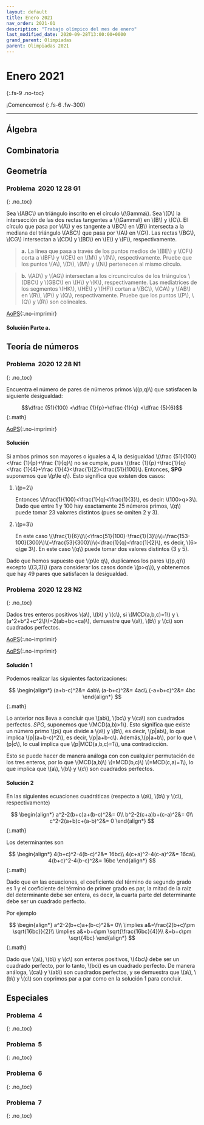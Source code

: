 ```yaml
---
layout: default
title: Enero 2021
nav_order: 2021-01
description: "Trabajo olímpico del mes de enero"
last_modified_date: 2020-09-28T13:00:00+0000
grand_parent: Olimpiadas
parent: Olimpiadas 2021
---
```


<link rel="stylesheet" href="{{ '/assets/css/just-the-docs-degAzul.css' | absolute_url }}">
<script>
    jtd.setTheme('degAzul');
</script>

# <span class="deg-sitio deg-sitio-texto">Enero 2021</span><i class="jpa-anim-rel-fire jpa-2em"></i>
{:.fs-9 .no-toc}

¡Comencemos!
{:.fs-6 .fw-300}

---

## <span class="deg-sitio deg-sitio-texto">Álgebra</span>

## <span class="deg-sitio deg-sitio-texto">Combinatoria</span>

## <span class="deg-sitio deg-sitio-texto">Geometría</span>

### Problema &nbsp;<span class="deg-sitio deg-sitio-texto">2020 12 28 G1</span>
{: .no_toc}

<!--VMO 2021 P7 Vietnam National Olympiad https://artofproblemsolving.com/community/c6h2389840_concyclic_and_collinear_wanted_5_circles_related_starting_with_circumcircle -->


Sea \\(ABC\\) un triángulo inscrito en el círculo \\(\Gamma\\). Sea \\(D\\) la intersección de las dos rectas tangentes a \\(\Gamma\\) en \\(B\\) y \\(C\\). El círculo que pasa por \\(A\\) y es tangente a \\(BC\\) en \\(B\\) intersecta a la mediana del triángulo \\(ABC\\) que pasa por \\(A\\) en \\(G\\). Las rectas \\(BG\\), \\(CG\\) intersectan a \\(CD\\) y \\(BD\\) en \\(E\\) y \\(F\\), respectivamente.

>**a.** La línea que pasa a través de los puntos medios de \\(BE\\) y \\(CF\\) corta a \\(BF\\) y \\(CE\\) en \\(M\\) y \\(N\\), respectivamente. Pruebe que los puntos \\(A\\), \\(D\\), \\(M\\) y \\(N\\) pertenecen al mismo círculo.

>**b.** \\(AD\\) y \\(AG\\) intersectan a los circuncírculos de los triángulos \\(DBC\\) y \\(GBC\\) en \\(H\\) y \\(K\\), respectivamente. Las mediatrices de los segmentos \\(HK\\), \\(HE\\) y \\(HF\\) cortan a \\(BC\\), \\(CA\\) y \\(AB\\) en \\(R\\), \\(P\\) y \\(Q\\), respectivamente. Pruebe que los puntos \\(P\\), \\(Q\\) y \\(R\\) son colineales.

[AoPS](https://artofproblemsolving.com/community/c6h2389840_concyclic_and_collinear_wanted_5_circles_related_starting_with_circumcircle){:.no-imprimir}

#### Solución Parte a.



## <span class="deg-sitio deg-sitio-texto">Teoría de números</span>

### Problema &nbsp;<span class="deg-sitio deg-sitio-texto">2020 12 28 N1</span>
{: .no_toc}
<!-- https://artofproblemsolving.com/community/c6h2116516p15367280 -->

Encuentra el número de pares de números primos \\((p,q)\\) que satisfacen la siguiente desigualdad: 

$$\dfrac {51}{100} <\dfrac {1}{p}+\dfrac {1}{q} <\dfrac {5}{6}$$
{:.math}

[AoPS](https://artofproblemsolving.com/community/c6h2116516p15367280){:.no-imprimir}

#### Solución

Si ambos primos son mayores o iguales a 4, la desigualdad \\(\frac {51}{100} <\frac {1}{p}+\frac {1}{q}\\) no se cumple, pues \\(\frac {1}{p}+\frac{1}{q} <\frac {1}{4}+\frac {1}{4}<\frac{1}{2}<\frac{51}{100}\\). Entonces, **SPG** suponemos que \\(p\le q\\). Esto significa que existen dos casos:

1. \\(p=2\\)
   
   Entonces \\(\frac{1}{100}<\frac{1}{q}<\frac{1}{3}\\), es decir: \\(100>q>3\\). Dado que entre 1 y 100 hay exactamente 25 números primos, \\(q\\) puede tomar 23 valorres distintos (pues se omiten 2 y 3). 
2. \\(p=3\\)
   
   En este caso  \\(\frac{1}{6}\\)\\(<\frac{51}{100}-\frac{1}{3}\\)\\(=\frac{153-100}{300}\\)\\(=\frac{53}{300}\\)\\(<\frac{1}{q}<\frac{1}{2}\\), es decir, \\(6> q\ge 3\\). En este caso \\(q\\) puede tomar dos valores distintos (3 y 5).

Dado que hemos supuesto que \\(p\le q\\), duplicamos los pares \\((p,q)\\) excepto \\((3,3)\\) (para considerar los casos donde \\(p>q\\)), y obtenemos que hay 49 pares que satisfacen la desigualdad.

### Problema &nbsp;<span class="deg-sitio deg-sitio-texto">2020 12 28 N2</span>
{: .no_toc}

<!-- 2006 Korea National Olympiad #3 https://artofproblemsolving.com/community/c6h1610479p10054906

https://artofproblemsolving.com/community/c629318_2006_korea_national_olympiad -->

Dados tres enteros positivos \\(a\\), \\(b\\) y \\(c\\), si \\(MCD(a,b,c)=1\\) y \\(a^2+b^2+c^2\\)\\(=2(ab+bc+ca)\\), demuestre que \\(a\\), \\(b\\) y \\(c\\) son cuadrados perfectos.

[AoPS](https://artofproblemsolving.com/community/c6h1610479p10054906){:.no-imprimir}

[AoPS](https://artofproblemsolving.com/community/c629318_2006_korea_national_olympiad){:.no-imprimir}

#### Solución 1

Podemos realizar las siguientes factorizaciones:

$$
\begin{align*}
   (a+b-c)^2&= 4ab\\
   (a-b+c)^2&= 4ac\\
   (-a+b+c)^2&= 4bc
\end{align*}
$$
{:.math}

Lo anterior nos lleva a concluir que \\(ab\\), \\(bc\\) y \\(ca\\) son cuadrados perfectos. *SPG*, suponemos que \\(MCD(a,b)>1\\). Esto significa que existe un número primo \\(p\\) que divide a \\(a\\) y \\(b\\), es decir, \\(p\|ab\\), lo que implica \\(p\|(a+b-c)^2\\), es decir, \\(p\|a+b-c\\). Además,\\(p\|a+b\\), por lo que \\(p\|c\\), lo cual implica que \\(p\|MCD(a,b,c)=1\\), una contradicción.

Esto se puede hacer de manera análoga con con cualquier permutación de los tres enteros, por lo que \\(MCD(a,b)\\) \\(=MCD(b,c)\\) \\(=MCD(c,a)=1\\), lo que implica que \\(a\\), \\(b\\) y \\(c\\) son cuadrados perfectos.

#### Solución 2

En las siguientes ecuaciones cuadráticas (respecto a \\(a\\), \\(b\\) y \\(c\\), respectivamente)

$$
\begin{align*}
   a^2-2(b+c)a+(b-c)^2&= 0\\
   b^2-2(c+a)b+(c-a)^2&= 0\\
   c^2-2(a+b)c+(a-b)^2&= 0
\end{align*}
$$
{:.math}

Los determinantes son

$$
\begin{align*}
   4(b+c)^2-4(b-c)^2&= 16bc\\
   4(c+a)^2-4(c-a)^2&= 16ca\\
   4(b+c)^2-4(b-c)^2&= 16bc
\end{align*}
$$
{:.math}

Dado que en las ecuaciones, el coeficiente del término de segundo grado es 1 y el coeficiente del término de primer grado es par, la mitad de la raíz del determinante debe ser entera, es decir, la cuarta parte del determinante debe ser un cuadrado perfecto.

Por ejemplo 

$$
\begin{align*}
   a^2-2(b+c)a+(b-c)^2&= 0\\
   \implies a&=\frac{2(b+c)\pm \sqrt{16bc}}{2}\\
   \implies a&=b+c\pm \sqrt{\frac{16bc}{4}}\\
   &=b+c\pm \sqrt{4bc}
\end{align*}
$$
{:.math}

Dado que \\(a\\), \\(b\\) y \\(c\\) son enteros positivos, \\(4bc\\) debe ser un cuadrado perfecto, por lo tanto, \\(bc\\) es un cuadrado perfecto. De manera análoga, \\(ca\\) y \\(ab\\) son cuadrados perfectos, y se demuestra que \\(a\\), \\(b\\) y \\(c\\) son coprimos par a par como en la solución 1 para concluir.

## <span class="deg-sitio deg-sitio-texto">Especiales</span>



### Problema &nbsp;<span class="deg-sitio deg-sitio-texto">4</span>
{: .no_toc}

<!-- Art of Problem Solving. (s. f.). AoPS. https://artofproblemsolving.com/wiki/index.php/1990_AIME_Problems/Problem_15 -->


### Problema &nbsp;<span class="deg-sitio deg-sitio-texto">5</span>
{: .no_toc}

<!--Math Message Boards FAQ & Community Help | AoPS. (2019, 7 agosto). AoPS. https://artofproblemsolving.com/community/c4h1890517p12898772-->



### Problema &nbsp;<span class="deg-sitio deg-sitio-texto">6</span>
{: .no_toc}



### Problema &nbsp;<span class="deg-sitio deg-sitio-texto">7</span>
{: .no_toc}

<!--Math Message Boards FAQ & Community Help | AoPS. (2010, 19 noviembre). AoPS. https://artofproblemsolving.com/community/c6t281f6h378543_symmetric_simultaneous_equations_of_degree_2010-->
